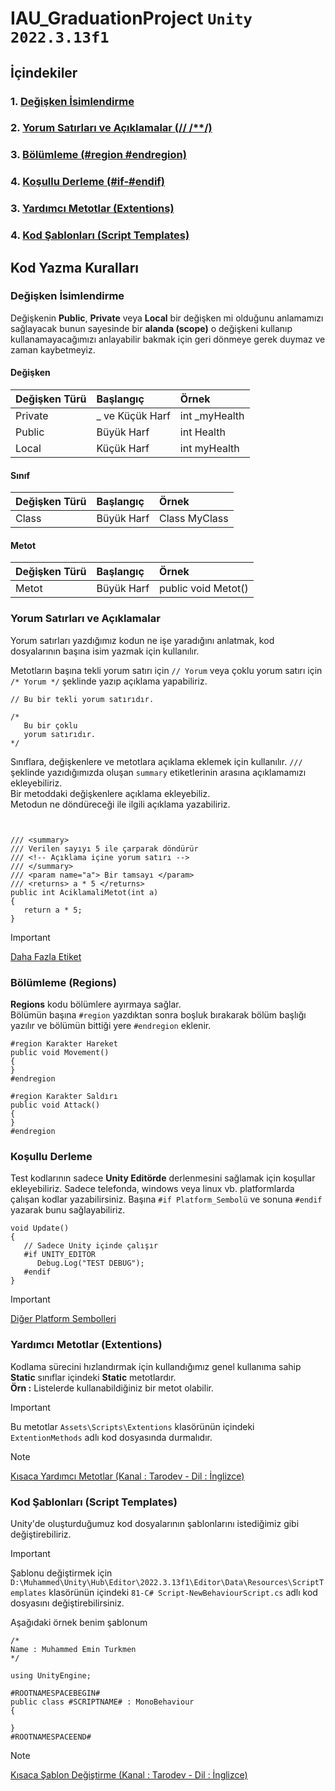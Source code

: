 # IAU_GraduationProject **`Unity 2022.3.13f1`**

## İçindekiler

### 1. [Değişken İsimlendirme](#değişken-isimlendirme)
### 2. [Yorum Satırları ve Açıklamalar (// /**/)](#yorum-satırları)
### 3. [Bölümleme (#region #endregion)](#bölümleme)
### 4. [Koşullu Derleme (#if-#endif)](#koşullu-derleme)
### 3. [Yardımcı Metotlar (Extentions)](#yardımcı-metotlar)
### 4. [Kod Şablonları (Script Templates)](#kod-şablonları)

## Kod Yazma Kuralları

### Değişken İsimlendirme 

Değişkenin **Public**, **Private** veya **Local** bir değişken mi olduğunu anlamamızı sağlayacak bunun sayesinde bir **alanda (scope)** o değişkeni kullanıp kullanamayacağımızı anlayabilir bakmak için geri dönmeye gerek duymaz ve zaman kaybetmeyiz.

#### Değişken
| Değişken Türü                       | Başlangıç       | Örnek               |
|:------------------------------------|:----------------|:--------------------|      
| Private                             | _ ve Küçük Harf | int _myHealth       |          
| Public                              | Büyük Harf      | int Health          |         
| Local                               | Küçük Harf      | int myHealth        |

#### Sınıf
| Değişken Türü                       | Başlangıç       | Örnek               |
|:------------------------------------|:----------------|:--------------------| 
| Class                               | Büyük Harf      | Class MyClass       |          

#### Metot
| Değişken Türü                       | Başlangıç       | Örnek               |
|:------------------------------------|:----------------|:--------------------| 
| Metot                               | Büyük Harf      | public void Metot() | 

<!--|                                     |                 |                     |--> 

### Yorum Satırları ve Açıklamalar

Yorum satırları yazdığımız kodun ne işe yaradığını anlatmak,
kod dosyalarının başına isim yazmak için kullanılır.

Metotların başına tekli yorum satırı için `// Yorum` veya çoklu yorum satırı için `/* Yorum */` şeklinde yazıp açıklama yapabiliriz.

``` 
// Bu bir tekli yorum satırıdır.

/*
   Bu bir çoklu
   yorum satırıdır.
*/
```

Sınıflara, değişkenlere ve metotlara açıklama eklemek için kullanılır.
`///` şeklinde yazıdığımızda oluşan `summary` etiketlerinin arasına açıklamamızı ekleyebiliriz. <br>
Bir metoddaki değişkenlere açıklama ekleyebiliz. <br>
Metodun ne döndüreceği ile ilgili açıklama yazabiliriz. <br>


```


/// <summary>
/// Verilen sayıyı 5 ile çarparak döndürür
/// <!-- Açıklama içine yorum satırı -->
/// </summary>
/// <param name="a"> Bir tamsayı </param> 
/// <returns> a * 5 </returns>
public int AciklamaliMetot(int a)
{
   return a * 5;
}
```
> [!IMPORTANT]
> [Daha Fazla Etiket][1]

### Bölümleme (Regions) 

**Regions** kodu bölümlere ayırmaya sağlar. <br> 
Bölümün başına `#region` yazdıktan sonra boşluk bırakarak bölüm başlığı yazılır ve bölümün bittiği yere `#endregion` eklenir.
```
#region Karakter Hareket
public void Movement()
{
}
#endregion

#region Karakter Saldırı
public void Attack()
{
}
#endregion
```

### Koşullu Derleme

Test kodlarının sadece **Unity Editörde** derlenmesini sağlamak için koşullar ekleyebiliriz.
Sadece telefonda, windows veya linux vb. platformlarda çalışan kodlar yazabilirsiniz.
Başına `#if Platform_Sembolü` ve sonuna `#endif` yazarak bunu sağlayabiliriz.

```
void Update()
{
   // Sadece Unity içinde çalışır
   #if UNITY_EDITOR 
      Debug.Log("TEST DEBUG");
   #endif
}
```

> [!IMPORTANT]
> [Diğer Platform Sembolleri][2]

### Yardımcı Metotlar (Extentions)

Kodlama sürecini hızlandırmak için kullandığımız genel kullanıma sahip **Static** sınıflar içindeki **Static** metotlardır. <br>
**Örn :** Listelerde kullanabildiğiniz bir metot olabilir. <br>

> [!IMPORTANT]
> Bu metotlar `Assets\Scripts\Extentions` klasörünün içindeki `ExtentionMethods` adlı kod dosyasında durmalıdır.

> [!NOTE]
> [ Kısaca Yardımcı Metotlar (Kanal : Tarodev - Dil : İnglizce) ][3]

### Kod Şablonları (Script Templates)

Unity'de oluşturduğumuz kod dosyalarının şablonlarını istediğimiz gibi değiştirebiliriz.

> [!IMPORTANT]
> Şablonu değiştirmek için `D:\Muhammed\Unity\Hub\Editor\2022.3.13f1\Editor\Data\Resources\ScriptTemplates` klasörünün içindeki `81-C# Script-NewBehaviourScript.cs` adlı kod dosyasını değiştirebilirsiniz.

Aşağıdaki örnek benim şablonum
``` 
/*
Name : Muhammed Emin Turkmen
*/

using UnityEngine;

#ROOTNAMESPACEBEGIN#
public class #SCRIPTNAME# : MonoBehaviour
{
   		
}
#ROOTNAMESPACEEND#

```
> [!NOTE]
> [ Kısaca Şablon Değiştirme (Kanal : Tarodev - Dil : İnglizce) ][4]

<!-- Linkler -->
[1]:https://learn.microsoft.com/en-us/dotnet/csharp/language-reference/xmldoc/recommended-tags
[2]:https://docs.unity3d.com/Manual/PlatformDependentCompilation.html
[3]:https://www.youtube.com/watch?v=c1r9Eo3qzlI
[4]:https://www.youtube.com/watch?v=TYRhlOHO_Xk


